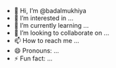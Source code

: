 - 👋 Hi, I’m @badalmukhiya
- 👀 I’m interested in ...
- 🌱 I’m currently learning ...
- 💞️ I’m looking to collaborate on ...
- 📫 How to reach me ...
- 😄 Pronouns: ...
- ⚡ Fun fact: ...

<!---
badalmukhiya/badalmukhiya is a ✨ special ✨ repository because its `README.md` (this file) appears on your GitHub profile.
You can click the Preview link to take a look at your changes.
--->
